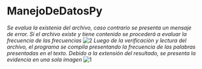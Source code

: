 # ManejoDeDatosPy
*Se evalua la existenia del archivo, caso contrario se presenta un mensaje de error. Si el archivo existe y tiene contenido se procederá 
a evaluar la frecuencia de las frecuencias*
![2](https://user-images.githubusercontent.com/66692550/122136640-7d2b9300-ce08-11eb-8a3d-eff6885f4920.PNG)
*Luego de la verificación y lectura del archivo, el programa se compila presentando la frecuencia de las palabras presentadas en el texto.
Debido a la extensión del resultado, se presenta la evidencia en una sola imagen*
![1](https://user-images.githubusercontent.com/66692550/122136635-7a30a280-ce08-11eb-9b13-a3b130341c02.PNG)
